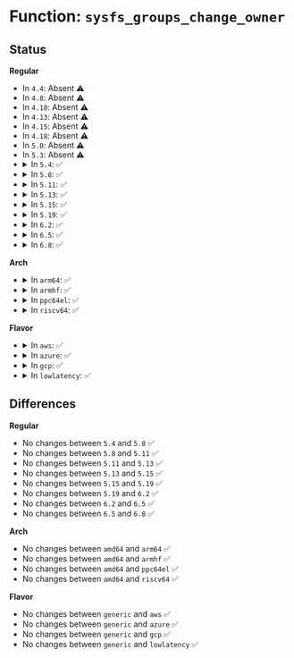 # Function: <code>sysfs_groups_change_owner</code>

## Status
<b>Regular</b>
<ul>
<li>
In <code>4.4</code>: Absent ⚠️
</li>
<li>
In <code>4.8</code>: Absent ⚠️
</li>
<li>
In <code>4.10</code>: Absent ⚠️
</li>
<li>
In <code>4.13</code>: Absent ⚠️
</li>
<li>
In <code>4.15</code>: Absent ⚠️
</li>
<li>
In <code>4.18</code>: Absent ⚠️
</li>
<li>
In <code>5.0</code>: Absent ⚠️
</li>
<li>
In <code>5.3</code>: Absent ⚠️
</li>
<li>
<details>
<summary>In <code>5.4</code>: ✅</summary>

```c
int sysfs_groups_change_owner(struct kobject *kobj, const struct attribute_group **groups, kuid_t kuid, kgid_t kgid);
```

**Collision:** Unique Global

**Inline:** No

**Transformation:** False

**Instances:**

```
In fs/sysfs/group.c (ffffffff81388390)
Location: fs/sysfs/group.c:554
Inline: False
Direct callers:
  - fs/sysfs/file.c:sysfs_change_owner
  - drivers/base/core.c:device_change_owner
  - drivers/base/core.c:device_change_owner
  - drivers/base/core.c:device_change_owner
```
**Symbols:**

```
ffffffff81388390-ffffffff81388406: sysfs_groups_change_owner (STB_GLOBAL)
```
</details>
</li>
<li>
<details>
<summary>In <code>5.8</code>: ✅</summary>

```c
int sysfs_groups_change_owner(struct kobject *kobj, const struct attribute_group **groups, kuid_t kuid, kgid_t kgid);
```

**Collision:** Unique Global

**Inline:** No

**Transformation:** False

**Instances:**

```
In fs/sysfs/group.c (ffffffff813d2fb0)
Location: fs/sysfs/group.c:560
Inline: False
Direct callers:
  - fs/sysfs/file.c:sysfs_change_owner
  - drivers/base/core.c:device_change_owner
  - drivers/base/core.c:device_change_owner
  - drivers/base/core.c:device_change_owner
```
**Symbols:**

```
ffffffff813d2fb0-ffffffff813d3026: sysfs_groups_change_owner (STB_GLOBAL)
```
</details>
</li>
<li>
<details>
<summary>In <code>5.11</code>: ✅</summary>

```c
int sysfs_groups_change_owner(struct kobject *kobj, const struct attribute_group **groups, kuid_t kuid, kgid_t kgid);
```

**Collision:** Unique Global

**Inline:** No

**Transformation:** False

**Instances:**

```
In fs/sysfs/group.c (ffffffff813e4d10)
Location: fs/sysfs/group.c:560
Inline: False
Direct callers:
  - fs/sysfs/file.c:sysfs_change_owner
  - drivers/base/core.c:device_change_owner
  - drivers/base/core.c:device_change_owner
  - drivers/base/core.c:device_change_owner
```
**Symbols:**

```
ffffffff813e4d10-ffffffff813e4d86: sysfs_groups_change_owner (STB_GLOBAL)
```
</details>
</li>
<li>
<details>
<summary>In <code>5.13</code>: ✅</summary>

```c
int sysfs_groups_change_owner(struct kobject *kobj, const struct attribute_group **groups, kuid_t kuid, kgid_t kgid);
```

**Collision:** Unique Global

**Inline:** No

**Transformation:** False

**Instances:**

```
In fs/sysfs/group.c (ffffffff813eb910)
Location: fs/sysfs/group.c:560
Inline: False
Direct callers:
  - fs/sysfs/file.c:sysfs_change_owner
  - drivers/base/core.c:device_change_owner
  - drivers/base/core.c:device_change_owner
  - drivers/base/core.c:device_change_owner
```
**Symbols:**

```
ffffffff813eb910-ffffffff813eb986: sysfs_groups_change_owner (STB_GLOBAL)
```
</details>
</li>
<li>
<details>
<summary>In <code>5.15</code>: ✅</summary>

```c
int sysfs_groups_change_owner(struct kobject *kobj, const struct attribute_group **groups, kuid_t kuid, kgid_t kgid);
```

**Collision:** Unique Global

**Inline:** No

**Transformation:** False

**Instances:**

```
In fs/sysfs/group.c (ffffffff8143d6a0)
Location: fs/sysfs/group.c:560
Inline: False
Direct callers:
  - fs/sysfs/file.c:sysfs_change_owner
  - drivers/base/core.c:device_change_owner
  - drivers/base/core.c:device_change_owner
  - drivers/base/core.c:device_change_owner
```
**Symbols:**

```
ffffffff8143d6a0-ffffffff8143d716: sysfs_groups_change_owner (STB_GLOBAL)
```
</details>
</li>
<li>
<details>
<summary>In <code>5.19</code>: ✅</summary>

```c
int sysfs_groups_change_owner(struct kobject *kobj, const struct attribute_group **groups, kuid_t kuid, kgid_t kgid);
```

**Collision:** Unique Global

**Inline:** No

**Transformation:** False

**Instances:**

```
In fs/sysfs/group.c (ffffffff814b90f0)
Location: fs/sysfs/group.c:559
Inline: False
Direct callers:
  - fs/sysfs/file.c:sysfs_change_owner
  - drivers/base/core.c:device_change_owner
  - drivers/base/core.c:device_change_owner
  - drivers/base/core.c:device_change_owner
```
**Symbols:**

```
ffffffff814b90f0-ffffffff814b918a: sysfs_groups_change_owner (STB_GLOBAL)
```
</details>
</li>
<li>
<details>
<summary>In <code>6.2</code>: ✅</summary>

```c
int sysfs_groups_change_owner(struct kobject *kobj, const struct attribute_group **groups, kuid_t kuid, kgid_t kgid);
```

**Collision:** Unique Global

**Inline:** No

**Transformation:** False

**Instances:**

```
In fs/sysfs/group.c (ffffffff81550810)
Location: fs/sysfs/group.c:559
Inline: False
Direct callers:
  - fs/sysfs/file.c:sysfs_change_owner
  - drivers/base/core.c:device_change_owner
  - drivers/base/core.c:device_change_owner
  - drivers/base/core.c:device_change_owner
```
**Symbols:**

```
ffffffff81550810-ffffffff815508aa: sysfs_groups_change_owner (STB_GLOBAL)
```
</details>
</li>
<li>
<details>
<summary>In <code>6.5</code>: ✅</summary>

```c
int sysfs_groups_change_owner(struct kobject *kobj, const struct attribute_group **groups, kuid_t kuid, kgid_t kgid);
```

**Collision:** Unique Global

**Inline:** No

**Transformation:** False

**Instances:**

```
In fs/sysfs/group.c (ffffffff81588500)
Location: fs/sysfs/group.c:563
Inline: False
Direct callers:
  - fs/sysfs/file.c:sysfs_change_owner
  - drivers/base/core.c:device_change_owner
  - drivers/base/core.c:device_change_owner
  - drivers/base/core.c:device_change_owner
```
**Symbols:**

```
ffffffff81588500-ffffffff8158859a: sysfs_groups_change_owner (STB_GLOBAL)
```
</details>
</li>
<li>
<details>
<summary>In <code>6.8</code>: ✅</summary>

```c
int sysfs_groups_change_owner(struct kobject *kobj, const struct attribute_group **groups, kuid_t kuid, kgid_t kgid);
```

**Collision:** Unique Global

**Inline:** No

**Transformation:** False

**Instances:**

```
In fs/sysfs/group.c (ffffffff815c10c0)
Location: fs/sysfs/group.c:563
Inline: False
Direct callers:
  - fs/sysfs/file.c:sysfs_change_owner
  - drivers/base/core.c:device_change_owner
  - drivers/base/core.c:device_change_owner
  - drivers/base/core.c:device_change_owner
```
**Symbols:**

```
ffffffff815c10c0-ffffffff815c115a: sysfs_groups_change_owner (STB_GLOBAL)
```
</details>
</li>
</ul>
<b>Arch</b>
<ul>
<li>
<details>
<summary>In <code>arm64</code>: ✅</summary>

```c
int sysfs_groups_change_owner(struct kobject *kobj, const struct attribute_group **groups, kuid_t kuid, kgid_t kgid);
```

**Collision:** Unique Global

**Inline:** No

**Transformation:** False

**Instances:**

```
In fs/sysfs/group.c (ffff800010458600)
Location: fs/sysfs/group.c:554
Inline: False
Direct callers:
  - fs/sysfs/file.c:sysfs_change_owner
  - drivers/base/core.c:device_change_owner
  - drivers/base/core.c:device_change_owner
  - drivers/base/core.c:device_change_owner
```
**Symbols:**

```
ffff800010458600-ffff80001045869c: sysfs_groups_change_owner (STB_GLOBAL)
```
</details>
</li>
<li>
<details>
<summary>In <code>armhf</code>: ✅</summary>

```c
int sysfs_groups_change_owner(struct kobject *kobj, const struct attribute_group **groups, kuid_t kuid, kgid_t kgid);
```

**Collision:** Unique Global

**Inline:** No

**Transformation:** False

**Instances:**

```
In fs/sysfs/group.c (c061a2a0)
Location: fs/sysfs/group.c:554
Inline: False
Direct callers:
  - fs/sysfs/file.c:sysfs_change_owner
  - drivers/base/core.c:device_change_owner
  - drivers/base/core.c:device_change_owner
  - drivers/base/core.c:device_change_owner
```
**Symbols:**

```
c061a2a0-c061a318: sysfs_groups_change_owner (STB_GLOBAL)
```
</details>
</li>
<li>
<details>
<summary>In <code>ppc64el</code>: ✅</summary>

```c
int sysfs_groups_change_owner(struct kobject *kobj, const struct attribute_group **groups, kuid_t kuid, kgid_t kgid);
```

**Collision:** Unique Global

**Inline:** No

**Transformation:** False

**Instances:**

```
In fs/sysfs/group.c (c000000000573080)
Location: fs/sysfs/group.c:554
Inline: False
Direct callers:
  - fs/sysfs/file.c:sysfs_change_owner
  - drivers/base/core.c:device_change_owner
  - drivers/base/core.c:device_change_owner
  - drivers/base/core.c:device_change_owner
```
**Symbols:**

```
c000000000573080-c000000000573180: sysfs_groups_change_owner (STB_GLOBAL)
```
</details>
</li>
<li>
<details>
<summary>In <code>riscv64</code>: ✅</summary>

```c
int sysfs_groups_change_owner(struct kobject *kobj, const struct attribute_group **groups, kuid_t kuid, kgid_t kgid);
```

**Collision:** Unique Global

**Inline:** No

**Transformation:** False

**Instances:**

```
In fs/sysfs/group.c (ffffffe0002e96d2)
Location: fs/sysfs/group.c:554
Inline: False
Direct callers:
  - fs/sysfs/file.c:sysfs_change_owner
  - drivers/base/core.c:device_change_owner
  - drivers/base/core.c:device_change_owner
  - drivers/base/core.c:device_change_owner
```
**Symbols:**

```
ffffffe0002e96d2-ffffffe0002e9742: sysfs_groups_change_owner (STB_GLOBAL)
```
</details>
</li>
</ul>
<b>Flavor</b>
<ul>
<li>
<details>
<summary>In <code>aws</code>: ✅</summary>

```c
int sysfs_groups_change_owner(struct kobject *kobj, const struct attribute_group **groups, kuid_t kuid, kgid_t kgid);
```

**Collision:** Unique Global

**Inline:** No

**Transformation:** False

**Instances:**

```
In fs/sysfs/group.c (ffffffff81380970)
Location: fs/sysfs/group.c:554
Inline: False
Direct callers:
  - fs/sysfs/file.c:sysfs_change_owner
  - drivers/base/core.c:device_change_owner
  - drivers/base/core.c:device_change_owner
  - drivers/base/core.c:device_change_owner
```
**Symbols:**

```
ffffffff81380970-ffffffff813809e6: sysfs_groups_change_owner (STB_GLOBAL)
```
</details>
</li>
<li>
<details>
<summary>In <code>azure</code>: ✅</summary>

```c
int sysfs_groups_change_owner(struct kobject *kobj, const struct attribute_group **groups, kuid_t kuid, kgid_t kgid);
```

**Collision:** Unique Global

**Inline:** No

**Transformation:** False

**Instances:**

```
In fs/sysfs/group.c (ffffffff81371400)
Location: fs/sysfs/group.c:554
Inline: False
Direct callers:
  - fs/sysfs/file.c:sysfs_change_owner
  - drivers/base/core.c:device_change_owner
  - drivers/base/core.c:device_change_owner
  - drivers/base/core.c:device_change_owner
```
**Symbols:**

```
ffffffff81371400-ffffffff81371476: sysfs_groups_change_owner (STB_GLOBAL)
```
</details>
</li>
<li>
<details>
<summary>In <code>gcp</code>: ✅</summary>

```c
int sysfs_groups_change_owner(struct kobject *kobj, const struct attribute_group **groups, kuid_t kuid, kgid_t kgid);
```

**Collision:** Unique Global

**Inline:** No

**Transformation:** False

**Instances:**

```
In fs/sysfs/group.c (ffffffff8137e440)
Location: fs/sysfs/group.c:554
Inline: False
Direct callers:
  - fs/sysfs/file.c:sysfs_change_owner
  - drivers/base/core.c:device_change_owner
  - drivers/base/core.c:device_change_owner
  - drivers/base/core.c:device_change_owner
```
**Symbols:**

```
ffffffff8137e440-ffffffff8137e4b6: sysfs_groups_change_owner (STB_GLOBAL)
```
</details>
</li>
<li>
<details>
<summary>In <code>lowlatency</code>: ✅</summary>

```c
int sysfs_groups_change_owner(struct kobject *kobj, const struct attribute_group **groups, kuid_t kuid, kgid_t kgid);
```

**Collision:** Unique Global

**Inline:** No

**Transformation:** False

**Instances:**

```
In fs/sysfs/group.c (ffffffff81392040)
Location: fs/sysfs/group.c:554
Inline: False
Direct callers:
  - fs/sysfs/file.c:sysfs_change_owner
  - drivers/base/core.c:device_change_owner
  - drivers/base/core.c:device_change_owner
  - drivers/base/core.c:device_change_owner
```
**Symbols:**

```
ffffffff81392040-ffffffff813920b6: sysfs_groups_change_owner (STB_GLOBAL)
```
</details>
</li>
</ul>

## Differences
<b>Regular</b>
<ul>
<li>
No changes between <code>5.4</code> and <code>5.8</code> ✅
</li>
<li>
No changes between <code>5.8</code> and <code>5.11</code> ✅
</li>
<li>
No changes between <code>5.11</code> and <code>5.13</code> ✅
</li>
<li>
No changes between <code>5.13</code> and <code>5.15</code> ✅
</li>
<li>
No changes between <code>5.15</code> and <code>5.19</code> ✅
</li>
<li>
No changes between <code>5.19</code> and <code>6.2</code> ✅
</li>
<li>
No changes between <code>6.2</code> and <code>6.5</code> ✅
</li>
<li>
No changes between <code>6.5</code> and <code>6.8</code> ✅
</li>
</ul>
<b>Arch</b>
<ul>
<li>
No changes between <code>amd64</code> and <code>arm64</code> ✅
</li>
<li>
No changes between <code>amd64</code> and <code>armhf</code> ✅
</li>
<li>
No changes between <code>amd64</code> and <code>ppc64el</code> ✅
</li>
<li>
No changes between <code>amd64</code> and <code>riscv64</code> ✅
</li>
</ul>
<b>Flavor</b>
<ul>
<li>
No changes between <code>generic</code> and <code>aws</code> ✅
</li>
<li>
No changes between <code>generic</code> and <code>azure</code> ✅
</li>
<li>
No changes between <code>generic</code> and <code>gcp</code> ✅
</li>
<li>
No changes between <code>generic</code> and <code>lowlatency</code> ✅
</li>
</ul>
